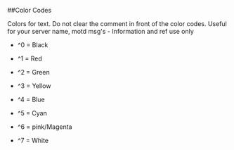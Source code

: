 ##Color Codes

 Colors for text. Do not clear the comment in front of the color codes.
 Useful for your server name, motd msg's - Information and ref use only

* ^0 = Black
* ^1 = Red
* ^2 = Green

* ^3 = Yellow
* ^4 = Blue
* ^5 = Cyan
* ^6 = pink/Magenta
* ^7 = White
